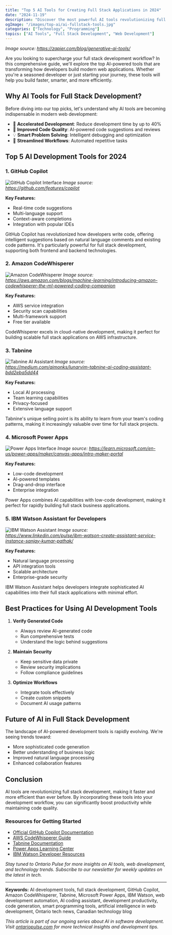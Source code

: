 ```yaml
---
title: "Top 5 AI Tools for Creating Full Stack Applications in 2024"
date: "2024-11-19"
description: "Discover the most powerful AI tools revolutionizing full stack development. Learn how to build robust applications faster and smarter with AI-powered development tools."
ogImage: "/images/top-ai/ai-fullstack-tools.jpg"
categories: ["Technology", "Programming"]
topics: ["AI Tools", "Full Stack Development", "Web Development"]
---
```


*Image source: https://zapier.com/blog/generative-ai-tools/*

Are you looking to supercharge your full stack development workflow? In this comprehensive guide, we'll explore the top AI-powered tools that are transforming how developers build modern web applications. Whether you're a seasoned developer or just starting your journey, these tools will help you build faster, smarter, and more efficiently.

## Why AI Tools for Full Stack Development?

Before diving into our top picks, let's understand why AI tools are becoming indispensable in modern web development:

- 🚀 **Accelerated Development**: Reduce development time by up to 40%
- 🎯 **Improved Code Quality**: AI-powered code suggestions and reviews
- 💡 **Smart Problem Solving**: Intelligent debugging and optimization
- 🔄 **Streamlined Workflows**: Automated repetitive tasks

## Top 5 AI Development Tools for 2024

### 1. GitHub Copilot

![GitHub Copilot Interface](/images/top-ai/github-copilot.jpg)
*Image source: https://github.com/features/copilot*

**Key Features:**
- Real-time code suggestions
- Multi-language support
- Context-aware completions
- Integration with popular IDEs

GitHub Copilot has revolutionized how developers write code, offering intelligent suggestions based on natural language comments and existing code patterns. It's particularly powerful for full stack development, supporting both frontend and backend technologies.

### 2. Amazon CodeWhisperer

![Amazon CodeWhisperer](/images/top-ai/codewhisperer.png)
*Image source: https://aws.amazon.com/blogs/machine-learning/introducing-amazon-codewhisperer-the-ml-powered-coding-companion*

**Key Features:**
- AWS service integration
- Security scan capabilities
- Multi-framework support
- Free tier available

CodeWhisperer excels in cloud-native development, making it perfect for building scalable full stack applications on AWS infrastructure.

### 3. Tabnine

![Tabnine AI Assistant](/images/top-ai/tabnine.webp)
*Image source: https://medium.com/aimonks/lunarvim-tabnine-ai-coding-assistant-bdd2eba5dd44*

**Key Features:**
- Local AI processing
- Team learning capabilities
- Privacy-focused
- Extensive language support

Tabnine's unique selling point is its ability to learn from your team's coding patterns, making it increasingly valuable over time for full stack projects.

### 4. Microsoft Power Apps

![Power Apps Interface](/images/top-ai/power-apps.png)
*Image source: https://learn.microsoft.com/en-us/power-apps/maker/canvas-apps/intro-maker-portal*

**Key Features:**
- Low-code development
- AI-powered templates
- Drag-and-drop interface
- Enterprise integration

Power Apps combines AI capabilities with low-code development, making it perfect for rapidly building full stack business applications.

### 5. IBM Watson Assistant for Developers

![IBM Watson Assistant](/images/top-ai/watson-assistant.png)
*Image source: https://www.linkedin.com/pulse/ibm-watson-create-assistant-service-instance-sanjay-kumar-pathak/*

**Key Features:**
- Natural language processing
- API integration tools
- Scalable architecture
- Enterprise-grade security

IBM Watson Assistant helps developers integrate sophisticated AI capabilities into their full stack applications with minimal effort.

## Best Practices for Using AI Development Tools

1. **Verify Generated Code**
   - Always review AI-generated code
   - Run comprehensive tests
   - Understand the logic behind suggestions

2. **Maintain Security**
   - Keep sensitive data private
   - Review security implications
   - Follow compliance guidelines

3. **Optimize Workflows**
   - Integrate tools effectively
   - Create custom snippets
   - Document AI usage patterns

## Future of AI in Full Stack Development

The landscape of AI-powered development tools is rapidly evolving. We're seeing trends toward:

- More sophisticated code generation
- Better understanding of business logic
- Improved natural language processing
- Enhanced collaboration features

## Conclusion

AI tools are revolutionizing full stack development, making it faster and more efficient than ever before. By incorporating these tools into your development workflow, you can significantly boost productivity while maintaining code quality.

### Resources for Getting Started

- [Official GitHub Copilot Documentation](https://github.com/features/copilot)
- [AWS CodeWhisperer Guide](https://aws.amazon.com/codewhisperer/)
- [Tabnine Documentation](https://tabnine.com/documentation)
- [Power Apps Learning Center](https://powerapps.microsoft.com/learning)
- [IBM Watson Developer Resources](https://ibm.com/watson/developer)

*Stay tuned to Ontario Pulse for more insights on AI tools, web development, and technology trends. Subscribe to our newsletter for weekly updates on the latest in tech.*

---

**Keywords:** AI development tools, full stack development, GitHub Copilot, Amazon CodeWhisperer, Tabnine, Microsoft Power Apps, IBM Watson, web development automation, AI coding assistant, development productivity, code generation, smart programming tools, artificial intelligence in web development, Ontario tech news, Canadian technology blog

*This article is part of our ongoing series about AI in software development. Visit [ontariopulse.com](https://ontariopulse.com) for more technical insights and development tips.*
